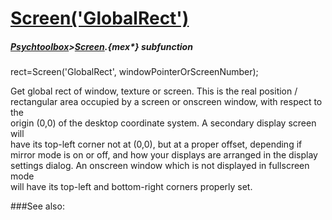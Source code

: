 # [Screen('GlobalRect')](Screen-GlobalRect) 
##### [Psychtoolbox](Psychtoolbox)>[Screen](Screen).{mex*} subfunction

rect=Screen('GlobalRect', windowPointerOrScreenNumber);

Get global rect of window, texture or screen. This is the real position /  
rectangular area occupied by a screen or onscreen window, with respect to the  
origin (0,0) of the desktop coordinate system. A secondary display screen will  
have its top-left corner not at (0,0), but at a proper offset, depending if  
mirror mode is on or off, and how your displays are arranged in the display  
settings dialog. An onscreen window which is not displayed in fullscreen mode  
will have its top-left and bottom-right corners properly set.   


###See also:

